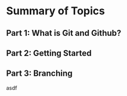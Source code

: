 # Summary of Topics

## Part 1: What is Git and Github?

## Part 2: Getting Started

## Part 3: Branching

asdf
